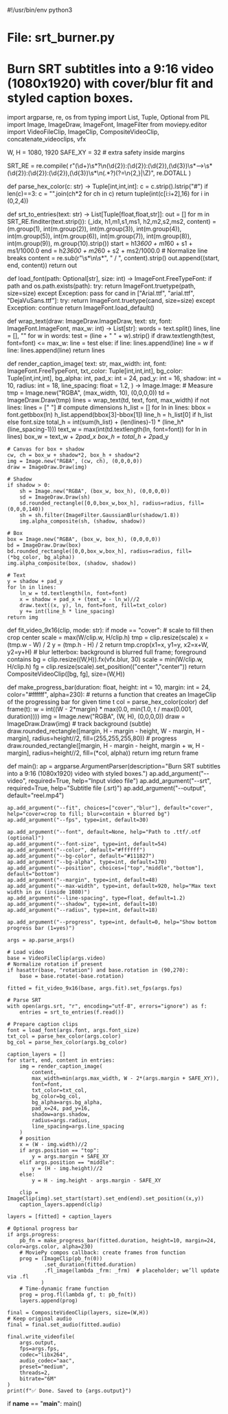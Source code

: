 #!/usr/bin/env python3
# File: srt_burner.py
# Burn SRT subtitles into a 9:16 video (1080x1920) with cover/blur fit and styled caption boxes.

import argparse, re, os
from typing import List, Tuple, Optional
from PIL import Image, ImageDraw, ImageFont, ImageFilter
from moviepy.editor import VideoFileClip, ImageClip, CompositeVideoClip, concatenate_videoclips, vfx

W, H = 1080, 1920
SAFE_XY = 32  # extra safety inside margins

SRT_RE = re.compile(
    r"(\d+)\s*?\n(\d{2}):(\d{2}):(\d{2}),(\d{3})\s*-->\s*(\d{2}):(\d{2}):(\d{2}),(\d{3})\s*\n(.*?)(?=\n{2,}|\Z)",
    re.DOTALL
)

def parse_hex_color(c: str) -> Tuple[int,int,int]:
    c = c.strip().lstrip("#")
    if len(c)==3: c = "".join(ch*2 for ch in c)
    return tuple(int(c[i:i+2],16) for i in (0,2,4))

def srt_to_entries(text: str) -> List[Tuple[float,float,str]]:
    out = []
    for m in SRT_RE.finditer(text.strip()):
        (_idx,
         h1,m1,s1,ms1,
         h2,m2,s2,ms2,
         content) = (m.group(1),
                     int(m.group(2)), int(m.group(3)), int(m.group(4)), int(m.group(5)),
                     int(m.group(6)), int(m.group(7)), int(m.group(8)), int(m.group(9)),
                     m.group(10).strip())
        start = h1*3600 + m1*60 + s1 + ms1/1000.0
        end   = h2*3600 + m2*60 + s2 + ms2/1000.0
        # Normalize line breaks
        content = re.sub(r"\s*\n\s*", " / ", content).strip()
        out.append((start, end, content))
    return out

def load_font(path: Optional[str], size: int) -> ImageFont.FreeTypeFont:
    if path and os.path.exists(path):
        try: return ImageFont.truetype(path, size=size)
        except Exception: pass
    for cand in ["Arial.ttf", "arial.ttf", "DejaVuSans.ttf"]:
        try: return ImageFont.truetype(cand, size=size)
        except Exception: continue
    return ImageFont.load_default()

def wrap_text(draw: ImageDraw.ImageDraw, text: str, font: ImageFont.ImageFont, max_w: int) -> List[str]:
    words = text.split()
    lines, line = [], ""
    for w in words:
        test = (line + " " + w).strip()
        if draw.textlength(test, font=font) <= max_w:
            line = test
        else:
            if line: lines.append(line)
            line = w
    if line: lines.append(line)
    return lines

def render_caption_image(
    text: str,
    max_width: int,
    font: ImageFont.FreeTypeFont,
    txt_color: Tuple[int,int,int],
    bg_color: Tuple[int,int,int],
    bg_alpha: int,
    pad_x: int = 24,
    pad_y: int = 16,
    shadow: int = 10,
    radius: int = 18,
    line_spacing: float = 1.2,
) -> Image.Image:
    # Measure
    tmp = Image.new("RGBA", (max_width, 10), (0,0,0,0))
    td = ImageDraw.Draw(tmp)
    lines = wrap_text(td, text, font, max_width)
    if not lines: lines = [" "]
    # compute dimensions
    h_list = []
    for ln in lines:
        bbox = font.getbbox(ln)
        h_list.append(bbox[3]-bbox[1])
    line_h = h_list[0] if h_list else font.size
    total_h = int(sum(h_list) + (len(lines)-1) * (line_h*(line_spacing-1)))
    text_w = max(int(td.textlength(ln, font=font)) for ln in lines)
    box_w = text_w + 2*pad_x
    box_h = total_h + 2*pad_y

    # Canvas for box + shadow
    cw, ch = box_w + shadow*2, box_h + shadow*2
    img = Image.new("RGBA", (cw, ch), (0,0,0,0))
    draw = ImageDraw.Draw(img)

    # Shadow
    if shadow > 0:
        sh = Image.new("RGBA", (box_w, box_h), (0,0,0,0))
        sd = ImageDraw.Draw(sh)
        sd.rounded_rectangle([0,0,box_w,box_h], radius=radius, fill=(0,0,0,140))
        sh = sh.filter(ImageFilter.GaussianBlur(shadow/1.8))
        img.alpha_composite(sh, (shadow, shadow))

    # Box
    box = Image.new("RGBA", (box_w, box_h), (0,0,0,0))
    bd = ImageDraw.Draw(box)
    bd.rounded_rectangle([0,0,box_w,box_h], radius=radius, fill=(*bg_color, bg_alpha))
    img.alpha_composite(box, (shadow, shadow))

    # Text
    y = shadow + pad_y
    for ln in lines:
        ln_w = td.textlength(ln, font=font)
        x = shadow + pad_x + (text_w - ln_w)//2
        draw.text((x, y), ln, font=font, fill=txt_color)
        y += int(line_h * line_spacing)
    return img

def fit_video_9x16(clip, mode: str):
    if mode == "cover":
        # scale to fill then crop center
        scale = max(W/clip.w, H/clip.h)
        tmp = clip.resize(scale)
        x = (tmp.w - W) / 2
        y = (tmp.h - H) / 2
        return tmp.crop(x1=x, y1=y, x2=x+W, y2=y+H)
    # blur letterbox: background is blurred full frame; foreground contains
    bg = clip.resize((W,H)).fx(vfx.blur, 30)
    scale = min(W/clip.w, H/clip.h)
    fg = clip.resize(scale).set_position(("center","center"))
    return CompositeVideoClip([bg, fg], size=(W,H))

def make_progress_bar(duration: float, height: int = 10, margin: int = 24, color="#ffffff", alpha=230):
    # returns a function that creates an ImageClip of the progressing bar for given time t
    col = parse_hex_color(color)
    def frame(t):
        w = int((W - 2*margin) * max(0.0, min(1.0, t / max(0.001, duration))))
        img = Image.new("RGBA", (W, H), (0,0,0,0))
        draw = ImageDraw.Draw(img)
        # track background (subtle)
        draw.rounded_rectangle([margin, H - margin - height, W - margin, H - margin],
                               radius=height//2, fill=(255,255,255,80))
        # progress
        draw.rounded_rectangle([margin, H - margin - height, margin + w, H - margin],
                               radius=height//2, fill=(*col, alpha))
        return img
    return frame

def main():
    ap = argparse.ArgumentParser(description="Burn SRT subtitles into a 9:16 (1080x1920) video with styled boxes.")
    ap.add_argument("--video", required=True, help="Input video file")
    ap.add_argument("--srt", required=True, help="Subtitle file (.srt)")
    ap.add_argument("--output", default="reel.mp4")

    ap.add_argument("--fit", choices=["cover","blur"], default="cover", help="cover=crop to fill; blur=contain + blurred bg")
    ap.add_argument("--fps", type=int, default=30)

    ap.add_argument("--font", default=None, help="Path to .ttf/.otf (optional)")
    ap.add_argument("--font-size", type=int, default=54)
    ap.add_argument("--color", default="#ffffff")
    ap.add_argument("--bg-color", default="#111827")
    ap.add_argument("--bg-alpha", type=int, default=170)
    ap.add_argument("--position", choices=["top","middle","bottom"], default="bottom")
    ap.add_argument("--margin", type=int, default=48)
    ap.add_argument("--max-width", type=int, default=920, help="Max text width in px (inside 1080)")
    ap.add_argument("--line-spacing", type=float, default=1.2)
    ap.add_argument("--shadow", type=int, default=10)
    ap.add_argument("--radius", type=int, default=18)

    ap.add_argument("--progress", type=int, default=0, help="Show bottom progress bar (1=yes)")

    args = ap.parse_args()

    # Load video
    base = VideoFileClip(args.video)
    # Normalize rotation if present
    if hasattr(base, "rotation") and base.rotation in (90,270):
        base = base.rotate(-base.rotation)

    fitted = fit_video_9x16(base, args.fit).set_fps(args.fps)

    # Parse SRT
    with open(args.srt, "r", encoding="utf-8", errors="ignore") as f:
        entries = srt_to_entries(f.read())

    # Prepare caption clips
    font = load_font(args.font, args.font_size)
    txt_col = parse_hex_color(args.color)
    bg_col = parse_hex_color(args.bg_color)

    caption_layers = []
    for start, end, content in entries:
        img = render_caption_image(
            content,
            max_width=min(args.max_width, W - 2*(args.margin + SAFE_XY)),
            font=font,
            txt_color=txt_col,
            bg_color=bg_col,
            bg_alpha=args.bg_alpha,
            pad_x=24, pad_y=16,
            shadow=args.shadow,
            radius=args.radius,
            line_spacing=args.line_spacing
        )
        # position
        x = (W - img.width)//2
        if args.position == "top":
            y = args.margin + SAFE_XY
        elif args.position == "middle":
            y = (H - img.height)//2
        else:
            y = H - img.height - args.margin - SAFE_XY

        clip = ImageClip(img).set_start(start).set_end(end).set_position((x,y))
        caption_layers.append(clip)

    layers = [fitted] + caption_layers

    # Optional progress bar
    if args.progress:
        pb_fn = make_progress_bar(fitted.duration, height=10, margin=24, color=args.color, alpha=230)
        # MoviePy compos callback: create frames from function
        prog = (ImageClip(pb_fn(0))
                .set_duration(fitted.duration)
                .fl_image(lambda _frm: _frm)  # placeholder; we’ll update via .fl
               )
        # Time-dynamic frame function
        prog = prog.fl(lambda gf, t: pb_fn(t))
        layers.append(prog)

    final = CompositeVideoClip(layers, size=(W,H))
    # Keep original audio
    final = final.set_audio(fitted.audio)

    final.write_videofile(
        args.output,
        fps=args.fps,
        codec="libx264",
        audio_codec="aac",
        preset="medium",
        threads=2,
        bitrate="6M"
    )
    print(f"✅ Done. Saved to {args.output}")

if __name__ == "__main__":
    main()

